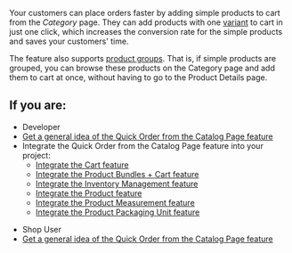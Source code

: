 Your customers can place orders faster by adding simple products to cart from the *Category* page. They can add products with one [variant](https://documentation.spryker.com/docs/product-abstraction) to cart in just one click, which increases the conversion rate for the simple products and saves your customers' time. 

The feature also supports [product groups](https://documentation.spryker.com/docs/product-group). That is, if simple products are grouped, you can browse these products on the Category page and add them to cart at once, without having to go to the Product Details page.

## If you are:

<div class="mr-container">
    <div class="mr-list-container">
        <!-- col1 -->
        <div class="mr-col">
            <ul class="mr-list mr-list-green">
                <li class="mr-title">Developer</li>
                <li><a href="" class="mr-link">Get a general idea of the Quick Order from the Catalog Page feature</a></li>
                <li>Integrate the Quick Order from the Catalog Page feature into your project:
                    <ul>
<li><a href="https://documentation.spryker.com/docs/cart-feature-integration" class="mr-link">Integrate the Cart  feature</a></li>
                    <li><a href="https://documentation.spryker.com/docs/product-bundles-cart-feature-integration" class="mr-link">Integrate the Product Bundles + Cart feature</a></li>
                    <li><a href="https://documentation.spryker.com/docs/inventory-management-feature-integration" class="mr-link">Integrate the Inventory Management feature</a></li>
                    <li><a href="https://documentation.spryker.com/docs/product-feature-integration-201903" class="mr-link">Integrate the Product feature</a></li>
                    <li><a href="https://documentation.spryker.com/v6/docs/product-measurement-unit-feature-integration" class="mr-link">Integrate the Product Measurement feature</a></li>
                       <li><a href="https://documentation.spryker.com/docs/en/product-packaging-unit-feature-integration" class="mr-link">Integrate the Product Packaging Unit feature</a></li>
                    </ul>
                </li> 
            </ul>
        </div>
        <!-- col2 -->
        <div class="mr-col">
            <ul class="mr-list mr-list-blue">
                <li class="mr-title">Shop User</li>
                              <li><a href="" class="mr-link">Get a general idea of the Quick Order from the Catalog Page feature</a></li>
            </ul>
                </div>
                
</div>